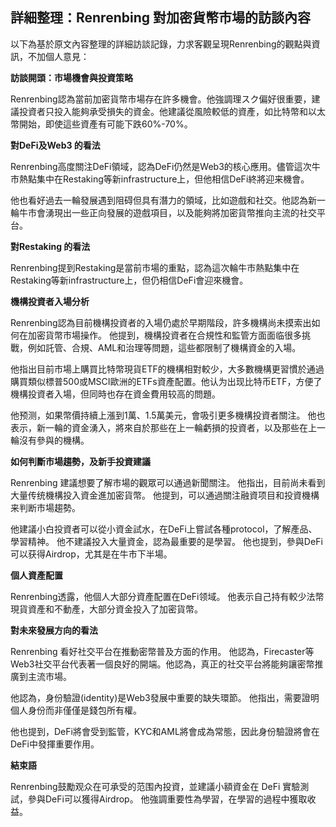 ## 詳細整理：Renrenbing 對加密貨幣市場的訪談內容

以下為基於原文內容整理的詳細訪談記錄，力求客觀呈現Renrenbing的觀點與資訊，不加個人意見：

**訪談開頭：市場機會與投資策略**

Renrenbing認為當前加密貨幣市場存在許多機會。他強調理スク偏好很重要，建議投資者只投入能夠承受損失的資金。他建議從風險較低的資產，如比特幣和以太幣開始，即使這些資產有可能下跌60%-70%。

**對DeFi及Web3 的看法**

Renrenbing高度關注DeFi領域，認為DeFi仍然是Web3的核心應用。儘管這次牛市熱點集中在Restaking等新infrastructure上，但他相信DeFi終將迎来機會。

他也看好過去一輪發展遇到阻碍但具有潛力的領域，比如遊戲和社交。他認為新一輪牛市會湧現出一些正向發展的遊戲項目，以及能夠將加密貨幣推向主流的社交平台。

**對Restaking 的看法**

Renrenbing提到Restaking是當前市場的重點，認為這次輪牛市熱點集中在Restaking等新infrastructure上，但仍相信DeFi會迎來機會。

**機構投資者入場分析**

Renrenbing認為目前機構投資者的入場仍處於早期階段，許多機構尚未摸索出如何在加密貨幣市場操作。 他提到，機構投資者在合規性和監管方面面临很多挑戰，例如託管、合規、AML和治理等問題，這些都限制了機構資金的入場。

他指出目前市場上購買比特幣現貨ETF的機構相對較少，大多數機構更習慣於通過購買類似標普500或MSCI歐洲的ETFs資產配置。他认为出现比特币ETF，方便了機構投資者入場，但同時也存在資金費用较高的問題。

他预测，如果幣價持續上漲到1萬、1.5萬美元，會吸引更多機構投資者關注。 他也表示，新一輪的資金湧入，將來自於那些在上一輪虧損的投資者，以及那些在上一輪沒有參與的機構。

**如何判斷市場趨勢，及新手投資建議**

Renrenbing 建議想要了解市場的觀眾可以通過新聞關注。 他指出，目前尚未看到大量传统機構投入資金進加密貨幣。 他提到，可以通過關注融資项目和投資機構来判断市場趨勢。

他建議小白投資者可以從小資金試水，在DeFi上嘗試各種protocol，了解產品、學習精神。 他不建議投入大量資金，認為最重要的是學習。 他也提到，參與DeFi可以获得Airdrop，尤其是在牛市下半場。

**個人資產配置**

Renrenbing透露，他個人大部分資產配置在DeFi领域。 他表示自己持有較少法幣現貨資產和不動產，大部分資金投入了加密貨幣。

**對未來發展方向的看法**

Renrenbing 看好社交平台在推動密幣普及方面的作用。 他認為，Firecaster等Web3社交平台代表著一個良好的開端。他認為，真正的社交平台將能夠讓密幣推廣到主流市場。

他認為，身份驗證(identity)是Web3發展中重要的缺失環節。 他指出，需要證明個人身份而非僅僅是錢包所有權。

他也提到，DeFi將會受到監管，KYC和AML將會成為常態，因此身份驗證將會在DeFi中發揮重要作用。

**結束語**

Renrenbing鼓勵观众在可承受的范围內投資，並建議小額資金在 DeFi 實驗測試，參與DeFi可以獲得Airdrop。 他強調重要性為學習，在學習的過程中獲取收益。